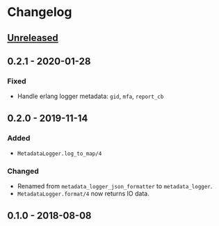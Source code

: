 # Changelog

## [Unreleased]

## 0.2.1 - 2020-01-28

### Fixed

- Handle erlang logger metadata: `gid`, `mfa`, `report_cb`

## 0.2.0 - 2019-11-14

### Added

- `MetadataLogger.log_to_map/4`

### Changed

- Renamed from `metadata_logger_json_formatter` to `metadata_logger`.
- `MetadataLogger.format/4` now returns IO data.

## 0.1.0 - 2018-08-08

[Unreleased]: https://github.com/elixir-metadata-logger/metadata_logger/compare/v0.2.1...HEAD

